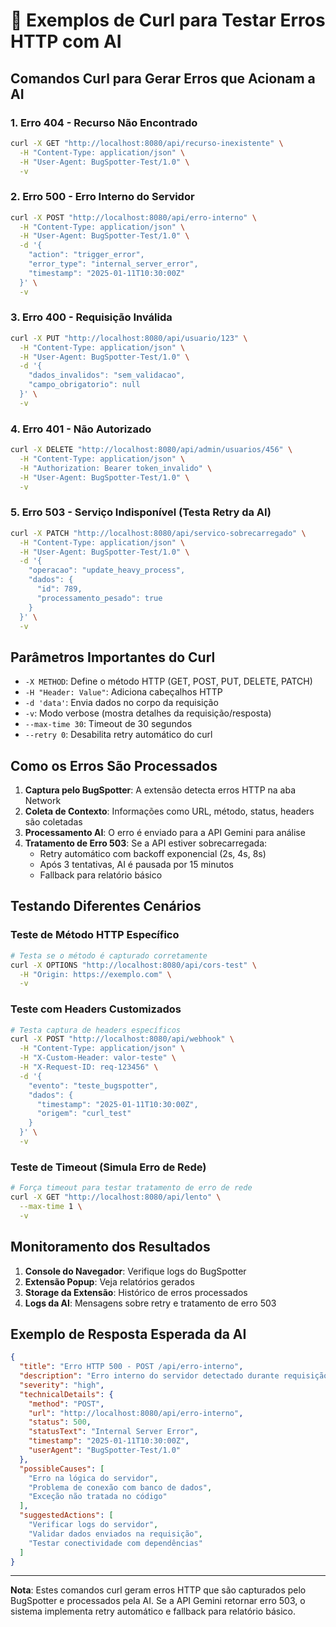 # 🔧 Exemplos de Curl para Testar Erros HTTP com AI

## Comandos Curl para Gerar Erros que Acionam a AI

### 1. Erro 404 - Recurso Não Encontrado
```bash
curl -X GET "http://localhost:8080/api/recurso-inexistente" \
  -H "Content-Type: application/json" \
  -H "User-Agent: BugSpotter-Test/1.0" \
  -v
```

### 2. Erro 500 - Erro Interno do Servidor
```bash
curl -X POST "http://localhost:8080/api/erro-interno" \
  -H "Content-Type: application/json" \
  -H "User-Agent: BugSpotter-Test/1.0" \
  -d '{
    "action": "trigger_error",
    "error_type": "internal_server_error",
    "timestamp": "2025-01-11T10:30:00Z"
  }' \
  -v
```

### 3. Erro 400 - Requisição Inválida
```bash
curl -X PUT "http://localhost:8080/api/usuario/123" \
  -H "Content-Type: application/json" \
  -H "User-Agent: BugSpotter-Test/1.0" \
  -d '{
    "dados_invalidos": "sem_validacao",
    "campo_obrigatorio": null
  }' \
  -v
```

### 4. Erro 401 - Não Autorizado
```bash
curl -X DELETE "http://localhost:8080/api/admin/usuarios/456" \
  -H "Content-Type: application/json" \
  -H "Authorization: Bearer token_invalido" \
  -H "User-Agent: BugSpotter-Test/1.0" \
  -v
```

### 5. Erro 503 - Serviço Indisponível (Testa Retry da AI)
```bash
curl -X PATCH "http://localhost:8080/api/servico-sobrecarregado" \
  -H "Content-Type: application/json" \
  -H "User-Agent: BugSpotter-Test/1.0" \
  -d '{
    "operacao": "update_heavy_process",
    "dados": {
      "id": 789,
      "processamento_pesado": true
    }
  }' \
  -v
```

## Parâmetros Importantes do Curl

- `-X METHOD`: Define o método HTTP (GET, POST, PUT, DELETE, PATCH)
- `-H "Header: Value"`: Adiciona cabeçalhos HTTP
- `-d 'data'`: Envia dados no corpo da requisição
- `-v`: Modo verbose (mostra detalhes da requisição/resposta)
- `--max-time 30`: Timeout de 30 segundos
- `--retry 0`: Desabilita retry automático do curl

## Como os Erros São Processados

1. **Captura pelo BugSpotter**: A extensão detecta erros HTTP na aba Network
2. **Coleta de Contexto**: Informações como URL, método, status, headers são coletadas
3. **Processamento AI**: O erro é enviado para a API Gemini para análise
4. **Tratamento de Erro 503**: Se a API estiver sobrecarregada:
   - Retry automático com backoff exponencial (2s, 4s, 8s)
   - Após 3 tentativas, AI é pausada por 15 minutos
   - Fallback para relatório básico

## Testando Diferentes Cenários

### Teste de Método HTTP Específico
```bash
# Testa se o método é capturado corretamente
curl -X OPTIONS "http://localhost:8080/api/cors-test" \
  -H "Origin: https://exemplo.com" \
  -v
```

### Teste com Headers Customizados
```bash
# Testa captura de headers específicos
curl -X POST "http://localhost:8080/api/webhook" \
  -H "Content-Type: application/json" \
  -H "X-Custom-Header: valor-teste" \
  -H "X-Request-ID: req-123456" \
  -d '{
    "evento": "teste_bugspotter",
    "dados": {
      "timestamp": "2025-01-11T10:30:00Z",
      "origem": "curl_test"
    }
  }' \
  -v
```

### Teste de Timeout (Simula Erro de Rede)
```bash
# Força timeout para testar tratamento de erro de rede
curl -X GET "http://localhost:8080/api/lento" \
  --max-time 1 \
  -v
```

## Monitoramento dos Resultados

1. **Console do Navegador**: Verifique logs do BugSpotter
2. **Extensão Popup**: Veja relatórios gerados
3. **Storage da Extensão**: Histórico de erros processados
4. **Logs da AI**: Mensagens sobre retry e tratamento de erro 503

## Exemplo de Resposta Esperada da AI

```json
{
  "title": "Erro HTTP 500 - POST /api/erro-interno",
  "description": "Erro interno do servidor detectado durante requisição POST",
  "severity": "high",
  "technicalDetails": {
    "method": "POST",
    "url": "http://localhost:8080/api/erro-interno",
    "status": 500,
    "statusText": "Internal Server Error",
    "timestamp": "2025-01-11T10:30:00Z",
    "userAgent": "BugSpotter-Test/1.0"
  },
  "possibleCauses": [
    "Erro na lógica do servidor",
    "Problema de conexão com banco de dados",
    "Exceção não tratada no código"
  ],
  "suggestedActions": [
    "Verificar logs do servidor",
    "Validar dados enviados na requisição",
    "Testar conectividade com dependências"
  ]
}
```

---

**Nota**: Estes comandos curl geram erros HTTP que são capturados pelo BugSpotter e processados pela AI. Se a API Gemini retornar erro 503, o sistema implementa retry automático e fallback para relatório básico.